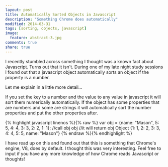 ```yaml
---
layout: post
title: Automatically Sorted Objects in Javascript
description: "Something Chrome does automatically"
modified: 2014-03-31
tags: [sorting, objects, javascript]
image:
  feature: abstract-3.jpg
comments: true
share: true
---
```



I recently stumbled across something I thought was a known fact about Javascript. Turns out that it isn't. During one of my late night study sessions I found out that a javascript object automatically sorts an object if the property is a number.

Let me explain in a little more detail...

If you set the key to a number and the value to any value in javascript it will sort them numerically automatically. If the object has some properties that are numbers and some are strings it will automatically sort the number properties and put the other properties after.

{% highlight javascript linenos %}{% raw %}
var obj = {name: "Mason", 5: 5, 4: 4, 3: 3, 2: 2, 1: 1};
//call obj
obj
//it will return
obj
Object {1: 1, 2: 2, 3: 3, 4: 4, 5: 5, name: "Mason"}
{% endraw %}{% endhighlight %}

I have read up on this and found out that this is something that Chrome's engine, V8, does by default. I thought this was very interesting. Feel free to input if you have any more knowledge of how Chrome reads Javascript or thoughts!
